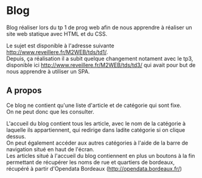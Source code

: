 # Blog
Blog réaliser lors du tp 1 de prog web afin de nous apprendre à réaliser un site web 
statique avec HTML et du CSS.</br>

Le sujet est disponible à l'adresse suivante http://www.reveillere.fr/M2WEB/tds/td1/. </br>
Depuis, ça réalisation il a subit quelque changement notament avec le tp3, disponible ici http://www.reveillere.fr/M2WEB/tds/td3/
qui avait pour but de nous apprendre à utiliser un SPA. </br>

## A propos
Ce blog ne contient qu'une liste d'article et de catégorie qui sont fixe.</br>
On ne peut donc que les consulter. </br>

L'accueil du blog contient tous les article, avec le nom de la catégorie à laquelle ils appartiennent, qui redirige dans ladite 
catégorie si on clique dessus. </br>
On peut également accéder aux autres catégories à l'aide de la barre de navigation situé en haut de l'écran.</br>
Les articles situé à l'accueil du blog contiennent en plus un boutons à la fin permettant de récupérer
les noms de rue et quartiers de bordeaux, récupéré à partir d'Opendata Bordeaux (http://opendata.bordeaux.fr/)
